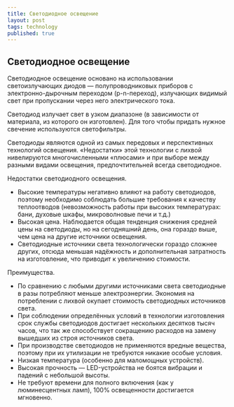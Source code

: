```yaml
---
title: Светодиодное освещение
layout: post
tags: technology
published: true
---
```


## Светодиодное освещение

Светодиодное освещение основано на использовании светоизлучающих диодов — полупроводниковых приборов с электронно-дырочным переходом (p-n-переход), излучающих видимый свет при пропускании через него электрического тока.

Светодиод излучает свет в узком диапазоне (в зависимости от материала, из которого он изготовлен). Для того чтобы придать нужное свечение используются светофильтры.

Светодиоды являются одной из самых передовых и перспективных технологий освещения. «Недостатки» этой технологии с лихвой нивелируются многочисленными «плюсами» и при выборе между разными видами освещения, предпочтительней всегда светодиодное.

Недостатки светодиодного освещения.

+ Высокие температуры негативно влияют на работу светодиодов, поэтому необходимо соблюдать большие требования к качеству теплоотводов (невозможность работы при высоких температурах: бани, духовые шкафы, микроволновые печи и т.д.)
+ Высокая цена. Наблюдается  общая тенденция снижения средней цены на светодиоды, но на сегодняшний день, она  гораздо выше, чем цена на другие источники освещения.
+ Светодиодные источники света технологически гораздо сложнее других, отсюда меньшая надёжность и дополнительная затратность на изготовление, что приводит к увеличению стоимости.

Преимущества.

+ По сравнению с любыми другими источниками света светодиодные в разы потребляют меньше электроэнергии. Экономия на потреблении с лихвой окупает стоимость светодиодных источников света.
+ При соблюдении определённых условий в технологии изготовления срок службы светодиодов достигает нескольких десятков тысяч часов, что так же способствует сокращению расходов на замену вышедших из строя источников света.
+ При производстве светодиодов не применяются вредные вещества, поэтому при их утилизации не требуются никакие особые условия.
+ Низкая температура (особенно для маломощных устройств).
+ Высокая прочность — LED-устройства не боятся вибрации и падений с небольшой высоты.
+ Не требуют времени для полного включения (как у люминесцентных ламп), 100% освещенности достигается мгновенно.